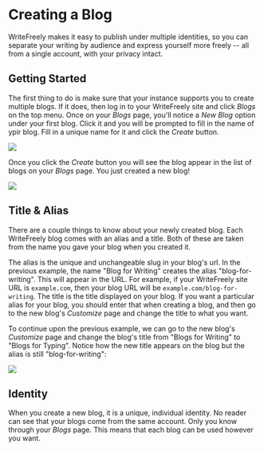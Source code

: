 # Creating a Blog

WriteFreely makes it easy to publish under multiple identities, so you can separate your writing by audience and express yourself more freely -- all from a single account, with your privacy intact.


## Getting Started

The first thing to do is make sure that your instance supports you to create multiple blogs. If it does, then log in to your WriteFreely site and click _Blogs_ on the top menu. Once on your _Blogs_ page, you'll notice a _New Blog_ option under your first blog. Click it and you will be prompted to fill in the name of ypir blog. Fill in a unique name for it and click the _Create_ button.

![](https://i.snap.as/dXfBD3F.png)

Once you click the _Create_ button you will see the blog appear in the list of blogs on your _Blogs_ page. You just created a new blog!

![](https://i.snap.as/jN0D362.png)

## Title & Alias

There are a couple things to know about your newly created blog. Each WriteFreely blog comes with an alias and a title. Both of these are taken from the name you gave your blog when you created it.

The alias is the unique and unchangeable slug in your blog's url. In the previous example, the name "Blog for Writing" creates the alias "blog-for-writing". This will appear in the URL. For example, if your WriteFreely site URL is `example.com`, then your blog URL will be `example.com/blog-for-writing`. The title is the title displayed on your blog. If you want a particular alias for your blog, you should enter that when creating a blog, and then go to the new blog's _Customize_ page and change the title to what you want.

To continue upon the previous example, we can go to the new blog's _Customize_ page and change the blog's title from "Blogs for Writing" to "Blogs for Typing". Notice how the new title appears on the blog but the alias is still "blog-for-writing":

![](https://i.snap.as/SBzoXVX.png)

## Identity

When you create a new blog, it is a unique, individual identity. No reader can see that your blogs come from the same account. Only you know through your _Blogs_ page. This means that each blog can be used however you want. 
